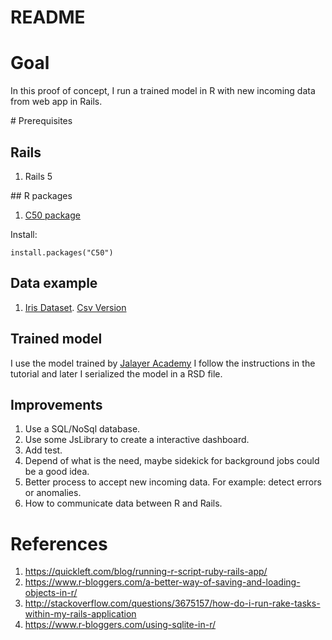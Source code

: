 # README

# Goal
In this proof of concept, I run a trained model in R with new incoming data from web app in Rails.

# Prerequisites

## Rails
1. Rails 5

## R packages

1. [C50 package](https://cran.r-project.org/web/packages/C50/index.html)

Install:
```
install.packages("C50")
```

## Data example
1. [Iris Dataset](https://archive.ics.uci.edu/ml/datasets/Iris). [Csv Version](https://archive.ics.uci.edu/ml/machine-learning-databases/iris/iris.data)

## Trained model
I use the model trained by [Jalayer Academy](https://youtu.be/5NquIfQxpxk) I follow the instructions in the tutorial and later I serialized the model in a RSD file.

## Improvements
1. Use a SQL/NoSql database.
2. Use some JsLibrary to create a interactive dashboard.
3. Add test.
4. Depend of what is the need, maybe sidekick for background jobs could be a good idea.
5. Better process to accept new incoming data. For example: detect errors or anomalies.
6. How to communicate data between R and Rails.

# References

1. https://quickleft.com/blog/running-r-script-ruby-rails-app/
2. https://www.r-bloggers.com/a-better-way-of-saving-and-loading-objects-in-r/
3. http://stackoverflow.com/questions/3675157/how-do-i-run-rake-tasks-within-my-rails-application
4. https://www.r-bloggers.com/using-sqlite-in-r/
